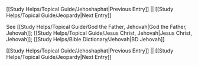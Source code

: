 [[Study Helps/Topical Guide/Jehoshaphat|Previous Entry]]  ||  [[Study Helps/Topical Guide/Jeopardy|Next Entry]]

 See [[Study Helps/Topical Guide/God the Father, Jehovah|God the Father, Jehovah]]; [[Study Helps/Topical Guide/Jesus Christ, Jehovah|Jesus Christ, Jehovah]]; [[Study Helps/Bible Dictionary/Jehovah|BD Jehovah]]

[[Study Helps/Topical Guide/Jehoshaphat|Previous Entry]]  ||  [[Study Helps/Topical Guide/Jeopardy|Next Entry]]